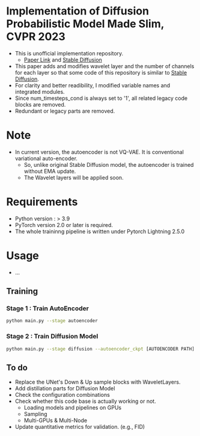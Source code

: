 # Implementation of Diffusion Probabilistic Model Made Slim, CVPR 2023
- This is unofficial implementation repository.
  - [Paper Link](https://openaccess.thecvf.com/content/CVPR2023/papers/Yang_Diffusion_Probabilistic_Model_Made_Slim_CVPR_2023_paper.pdf) and [Stable Diffusion](https://github.com/CompVis/stable-diffusion)
- This paper adds and modifies wavelet layer and the number of channels for each layer so that some code of this repository is similar to [Stable Diffusion](https://github.com/CompVis/stable-diffusion).  
- For clarity and better readibility, I modified variable names and integrated modules.
- Since num_timesteps_cond is always set to '1', all related legacy code blocks are removed.
- Redundant or legacy parts are removed.
# Note
- In current version, the autoencoder is not VQ-VAE. It is conventional variational auto-encoder.
  - So, unlike original Stable Diffusion model, the autoencoder is trained without EMA update. 
  - The Wavelet layers will be applied soon.

# Requirements
- Python version : > 3.9
- PyTorch version 2.0 or later is required.
- The whole traininng pipeline is written under Pytorch Lightning 2.5.0
# Usage
- ...
## Training
### Stage 1 : Train AutoEncoder
```sh
python main.py --stage autoencoder
```
### Stage 2 : Train Diffusion Model
```sh
python main.py --stage diffusion --autoencoder_ckpt [AUTOENCODER PATH]
```

## To do
- Replace the UNet's Down & Up sample blocks with WaveletLayers.
- Add distillation parts for Diffusion Model
- Check the configuration combinations
- Check whether this code base is actually working or not.
  - Loading models and pipelines on GPUs
  - Sampling
  - Multi-GPUs & Multi-Node
- Update quantitative metrics for validation. (e.g., FID)